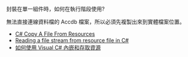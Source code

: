 封裝在單一組件時，如何在執行階段使用?

無法直接連線資料檔的 Accdb 檔案，所以必須先複製出來到實體檔案位置。


* [C# Copy A File From Resources][1]
* [Reading a file stream from resource file in C#][2]
* [如何使用 Visual C# 內嵌和存取資源][3]

[1]:https://social.msdn.microsoft.com/Forums/en-US/64e5a011-a51b-4b3f-8665-af370e38d163/c-copy-a-file-from-resources?forum=csharpgeneral "C# Copy A File From Resources"
[2]:https://garywoodfine.com/reading-a-file-stream-from-resources/ "Reading a file stream from resource file in C#"
[3]:https://support.microsoft.com/zh-tw/help/319292/how-to-embed-and-access-resources-by-using-visual-c "如何使用 Visual C# 內嵌和存取資源"